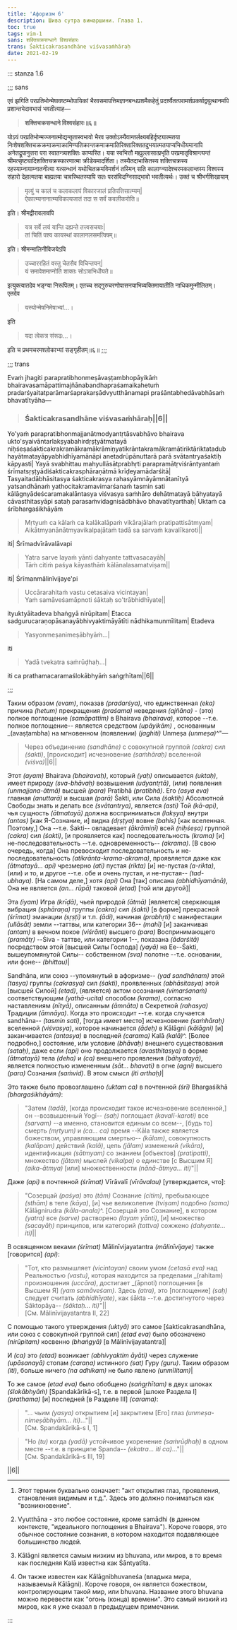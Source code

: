 ```yaml
---
title: 'Афоризм 6'
description: Шива сутра вимаршини. Глава 1.
toc: true
tags: vim-1
sans: शक्तिचक्रसन्धाने विश्वसंहारः
trans: Śakticakrasandhāne viśvasaṁhāraḥ
date: 2021-02-19
---
```


::: stanza 1.6


;;; sans

एवं झगिति परप्रतिभोन्मेषावष्टम्भोपायिकां भैरवसमापत्तिमज्ञानबन्धप्रशमैकहेतुं प्रदर्श्यैतत्परामर्शप्रकर्षाद्व्युत्थानमपि प्रशान्तभेदावभासं भवतीत्याह—


> **शक्तिचक्रसन्धाने विश्वसंहारः॥६॥**


योऽयं परप्रतिभोन्मज्जनात्मोद्यन्तृतास्वभावो भैरव उक्तोऽस्यैवान्तर्लक्ष्यबहिर्दृष्ट्यात्मतया निःशेषशक्तिचक्रक्रमाक्रमाक्रामिण्यतिक्रान्तक्रमाक्रमातिरिक्तारिक्ततदुभयात्मतयाप्यभिधीयमानापि अनेतद्रूपानुत्तरा परा स्वातन्त्र्यशक्तिः काप्यस्ति। यया स्वभित्तौ मह्युल्लासात्प्रभृति परप्रमातृविश्रान्त्यन्तं श्रीमत्सृष्ट्यादिशक्तिचक्रस्फारणात्मा क्रीडेयमादर्शिता। तस्यैतदाभासितस्य शक्तिचक्रस्य रहस्याम्नायाम्नातनीत्या यत्सन्धानं यथोचितक्रमविमर्शनं तस्मिन् सति कालाग्न्यादेश्चरमकलान्तस्य विश्वस्य संहारो देहात्मतया बाह्यतया चावस्थितस्यापि सतः परसंविदग्निसाद्भावो भवतीत्यर्थः। उक्तं च श्रीभर्गशिखायाम्

>मृत्युं च कालं च कलाकलापं विकारजालं प्रतिपत्तिसात्म्यम्|    
ऐकात्म्यनानात्म्यविकल्पजातं तदा स सर्वं कवलीकरोति॥

इति। श्रीमद्वीरावलावपि

>यत्र सर्वे लयं यान्ति दह्यन्ते तत्त्वसचयाः|    
तां चितिं पश्य कायस्थां कालानलसमत्विषम्॥

इति। श्रीमन्मालिनीविजयेऽपि

>उच्चाररहितं वस्तु चेतसैव विचिन्तयन्|    
यं समावेशमाप्नोति शाक्तः सोऽत्राभिधीयते॥

इत्युक्त्यातदेव भङ्ग्या निरूपितम्। एतच्च सद्गुरुचरणोपासनयाभिव्यक्तिमायातीति नाधिकमुन्मीलितम्। एतदेव

>यस्योन्मेषनिमेषाभ्यां...।

इति

>यदा त्वेकत्र संरूढः...।

इति च प्रथमचरमश्लोकाभ्यां सङ्गृहीतम्॥६॥
;;;



;;; trans

Evaṁ jhagiti parapratibhonmeṣāvaṣṭambhopāyikāṁ bhairavasamāpattimajñānabandhapraśamaikahetuṁ pradarśyaitatparāmarśaprakarṣādvyutthānamapi praśāntabhedāvabhāsaṁ bhavatītyāha—


>### Śakticakrasandhāne viśvasaṁhāraḥ||6||


Yo'yaṁ parapratibhonmajjanātmodyantṛtāsvabhāvo bhairava ukto'syaivāntarlakṣyabahirdṛṣṭyātmatayā niḥśeṣaśakticakrakramākramākrāmiṇyatikrāntakramākramātiriktāriktatadubhayātmatayāpyabhidhīyamānāpi anetadrūpānuttarā parā svātantryaśaktiḥ kāpyasti| Yayā svabhittau mahyullāsātprabhṛti parapramātṛviśrāntyantaṁ śrīmatsṛṣṭyādiśakticakrasphāraṇātmā krīḍeyamādarśitā| Tasyaitadābhāsitasya śakticakrasya rahasyāmnāyāmnātanītyā yatsandhānaṁ yathocitakramavimarśanaṁ tasmin sati kālāgnyādeścaramakalāntasya viśvasya saṁhāro dehātmatayā bāhyatayā cāvasthitasyāpi sataḥ parasaṁvidagnisādbhāvo bhavatītyarthaḥ| Uktaṁ ca śrībhargaśikhāyām

>Mṛtyuṁ ca kālaṁ ca kalākalāpaṁ vikārajālaṁ pratipattisātmyam|    
Aikātmyanānātmyavikalpajātaṁ tadā sa sarvaṁ kavalīkaroti||

iti| Śrīmadvīrāvalāvapi

>Yatra sarve layaṁ yānti dahyante tattvasacayāḥ|    
Tāṁ citiṁ paśya kāyasthāṁ kālānalasamatviṣam||

iti| Śrīmanmālinīvijaye'pi

>Uccārarahitaṁ vastu cetasaiva vicintayan|    
Yaṁ samāveśamāpnoti śāktaḥ so'trābhidhīyate||

ityuktyāitadeva bhaṅgyā nirūpitam| Etacca sadgurucaraṇopāsanayābhivyaktimāyātīti nādhikamunmīlitam| Etadeva

>Yasyonmeṣanimeṣābhyāṁ...|

iti

>Yadā tvekatra saṁrūḍhaḥ...|

iti ca prathamacaramaślokābhyāṁ saṅgṛhītam||6||

;;; 



Таким образом _(evam)_, показав _(pradarśya)_, что единственная _(eka)_ причина _(hetum)_ прекращения _(praśama)_ неведения _(ajñāna)_ - (это) полное поглощение _(samāpattim)_ в Bhairava _(bhairava)_, которое --т.е. полное поглощение-- является средством _(upāyikām)_ , основанным _(avaṣṭambha) на мгновенном (появлении) _(jaghiti)_ Unmeṣa _(unmeṣa)_^"—


>Через объединение _(sandhāne)_ с совокупной группой _(cakra)_ сил _(śakti)_, [происходит] исчезновение _(saṁhāraḥ)_ вселенной _(viśva)_||6||


Этот _(ayam)_ Bhairava _(bhairavaḥ)_, который _(yaḥ)_ описывается _(uktaḥ)_, имеет природу _(sva-bhāvaḥ)_ возвышения _(udyantṛtā)_, (или) появления _(unmajjana-ātmā)_ высшей _(para)_ Pratibhā _(pratibhā)_. Его _(asya eva)_ главная _(anuttarā)_ и высшая _(parā)_ Śakti, или Сила _(śaktiḥ)_ Абсолютной Свободы знать и делать все _(svātantrya)_, является _(asti)_ Той _(kā-api)_, чья сущность _(ātmatayā)_ должна восприниматься _(lakṣya)_ внутри _(antas)_ [как Я-Сознание, и] видна _(dṛṣṭya)_ вовне _(bahis)_ [как вселенная. Поэтому,] Она --т.е. Śakti-- овладевает _(ākrāmiṇī)_ всей _(niḥśeṣa)_ группой _(cakra)_ сил _(śakti)_, [и проявляется как] последовательность _(krama)_ [и] не-последовательность --т.е. одновременность-- _(akrama)_. [В свою очередь, когда] Она превосходит последовательность и не-последовательность _(atikrānta-krama-akrama)_, проявляется даже как _(ātmatayā... api)_ чрезмерно _(ati)_ пустая _(rikta)_ [и] не-пустая _(a-rikta)_, (или) и то, и другое --т.е. обе и очень пустая, и не-пустая-- _(tad-ubhaya)_. [На самом деле,] хотя _(api)_ Она [так] описана _(abhidhīyamānā)_, Она не является _(an... rūpā)_ таковой _(etad)_ [той или другой]|

Эта _(iyam)_ Игра _(krīḍā)_, чьей природой _(ātmā)_ [является] сверкающая вибрация _(sphāraṇa)_ группы _(cakra)_ сил _(śakti)_ [в форме] прекрасной _(śrīmat)_ эманации _(sṛṣṭi)_ и т.п. _(ādi)_, начиная _(prabhṛti)_ с манифестации _(ullāsāt)_ земли --таттвы, или категории 36-- _(mahī)_ [и] заканчивая _(antam)_ в вечном покое _(viśrānti)_ высшего _(para)_ Воспринимающего _(pramātṛ)_ --Śiva - таттве, или категории 1--, показана _(ādarśitā)_ посредством этой [высшей Силы Господа] _(yayā)_ на Ее--Śakti, вышеупомянутой Силы-- собственном _(sva)_ полотне --т.е. основании, или фоне-- _(bhittau)_|

Sandhāna, или союз --упомянутый в афоризме-- _(yad sandhānam)_ этой _(tasya)_ группы _(cakrasya)_ сил _(śakti)_, проявленных _(abhāsitasya)_ этой [высшей Силой] _(etad)_, (является) актом осознания _(vimarśanaṁ)_ соответствующим _(yathā-ucita)_ способом _(krama)_, согласно наставлениям _(nītyā)_, описанным _(āmnāta)_ в Секретной _(rahasya)_ Традиции _(āmnāya)_. Когда это происходит --т.е. когда случается sandhāna-- _(tasmin sati)_, [тогда имеет место] исчезновение _(saṁhāraḥ)_ вселенной _(viśvasya)_, которое начинается _(ādeḥ)_ в Kālāgni _(kālāgni)_ [и] заканчивается _(antasya)_ в последней _(carama)_ Kalā _(kalā)_^. [Более подробно,] состояние, или условие _(bhāvaḥ)_ внешнего существования _(sataḥ)_, даже если _(api)_ оно продолжается _(avasthitasya)_ в форме _(ātmatayā)_ тела _(deha)_ и _(ca)_ внешнего проявления _(bāhyatayā)_, является полностью измененным _(sāt... bhavati)_ в огне _(agni)_ высшего _(para)_ Сознания _(saṁvid)_. В этом смысл _(iti arthaḥ)_|

Это также было провозглашено _(uktam ca)_ в почтенной _(śrī)_ Bhargaśikhā _(bhargaśikhāyām)_:

>"Затем _(tadā)_, [когда происходит такое исчезновение вселенной,] он --возвышенный Yogī-- _(saḥ)_ поглощает _(kavalī-karoti)_ все _(sarvam)_ --а именно, становится единым со всем--, [будь то] смерть _(mṛtyum)_ и _(ca... ca)_ время --Kāla также является божеством, управляющим смертью-- _(kālam)_, совокупность _(kalāpam)_ действий _(kalā)_, цепь _(jālam)_ изменений _(vikāra)_, идентификация _(sātmyam)_ со знанием [объектов] _(pratipatti)_, множество _(jātam)_ мыслей _(vikalpa)_ о единстве [с Высшим Я] _(aika-ātmya)_ [или] множественности _(nānā-ātmya... iti)_"||

Даже _(api)_ в почтенной _(śrīmat)_ Vīrāvalī _(vīrāvalau)_ [утверждается, что]:

>"Созерцай _(paśya)_ это _(tām)_ Сознание _(citim)_, пребывающее _(sthām)_ в теле _(kāya)_, [и] чье великолепие _(tviṣam)_ подобно _(sama)_ Kālāgnirudra _(kāla-anala)_^. [Созерцай это Сознание], в котором _(yatra)_ все _(sarve)_ растворено _(layam yānti)_, [и] множество _(sacayāḥ)_ принципов, или категорий _(tattva)_ сожжено _(dahyante... iti)_||

В освященном веками _(śrīmat)_ Mālinīvijayatantra _(mālinīvijaye)_ также [говорится] _(api)_:

>"Тот, кто размышляет _(vicintayan)_ своим умом _(cetasā eva)_ над Реальностью _(vastu)_, которая находится за пределами _(rahitam) произношения _(uccāra)_, достигает _(āpnoti)  поглощения [в Высшем Я] _(yam samāveśam)_. Здесь _(atra)_, это [поглощение] _(saḥ)_ следует считать _(abhidhīyate)_, как śākta --т.е. достигнутого через Śāktopāya-- _(śāktaḥ... iti)_"||    
[См. Mālinīvijayatantra II, 22]

С помощью такого утверждения _(uktyā)_ это самое [śakticakrasandhāna, или союз с совокупной группой сил] _(etad eva)_ было обозначено _(nirūpitam)_ косвенно _(bhaṅgyā)_ [в Mālinīvijayatantra]|

И _(ca)_ это _(etad)_ возникает _(abhivyaktim āyāti)_ через служение _(upāsanayā)_ стопам _(caraṇa)_ истинного _(sat)_ Гуру _(guru)_. Таким образом _(iti)_, больше ничего _(na adhikam)_ не было явлено _(unmīlitam)_|

То же самое _(etad eva)_ было обобщено _(saṅgṛhītam)_ в двух шлоках _(ślokābhyāṁ)_ [Spandakārikā-s], т.е. в первой [шлоке Раздела I] _(prathama)_ [и] последней [в Разделе III] _(carama)_:

>"... чьим _(yasya)_ открытием [и] закрытием [Его] глаз _(unmeṣa-nimeṣābhyām... iti)_..."||    
[См. Spandakārikā-s I, 1]

>"Но _(tu)_ когда _(yadā)_ устойчивое укоренение _(saṁrūḍhaḥ)_ в одном месте --т.е. в принципе Spanda-- _(ekatra... iti ca)_..."||    
[См. Spandakārikā-s III, 19]

||6||

-----

1.  Этот термин буквально означает: "акт открытия глаз, проявления, становления видимым и т.д.". Здесь это должно пониматься как "возникновение".

2.  Vyutthāna - это любое состояние, кроме samādhi (в данном контексте, "идеального поглощения в Bhairava"). Короче говоря, это обычное состояние сознания, в котором находится подавляющее большинство людей.

3.  Kālāgni является самым низким из bhuvana, или миров, в то время как последняя Kalā известна как Śāntyatīta. 

4. Он также известен как Kālāgnibhuvaneśa (владыка мира, называемый Kālāgni). Короче говоря, он является божеством, контролирующим такой мир, или bhuvana. Название этого bhuvana можно перевести как "огонь (конца) времени". Это самый низкий из миров, как я уже сказал в предыдущем примечании.



::: 
